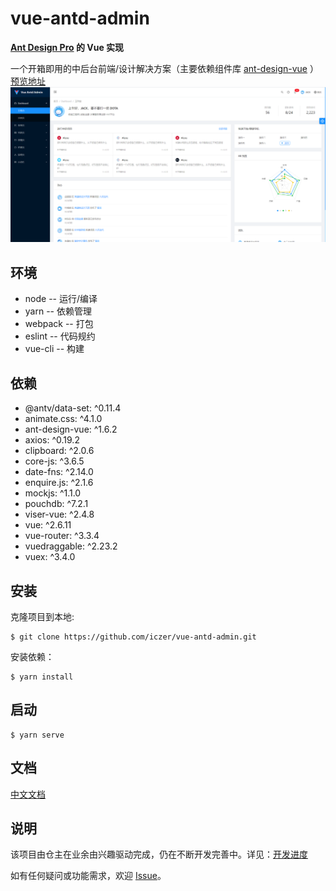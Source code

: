 # vue-antd-admin
**[Ant Design Pro](https://github.com/ant-design/ant-design-pro) 的 Vue 实现**

一个开箱即用的中后台前端/设计解决方案（主要依赖组件库 [ant-design-vue](https://github.com/vueComponent/ant-design-vue) ）
[预览地址](https://iczer.gitee.io/vue-antd-admin)  
![image](/src/assets/img/preview.png) 
## 环境
* node -- 运行/编译
* yarn -- 依赖管理
* webpack -- 打包
* eslint -- 代码规约
* vue-cli -- 构建
## 依赖
* @antv/data-set: ^0.11.4
* animate.css: ^4.1.0
* ant-design-vue: ^1.6.2
* axios: ^0.19.2
* clipboard: ^2.0.6
* core-js: ^3.6.5
* date-fns: ^2.14.0
* enquire.js: ^2.1.6
* mockjs: ^1.1.0
* pouchdb: ^7.2.1
* viser-vue: ^2.4.8
* vue: ^2.6.11
* vue-router: ^3.3.4
* vuedraggable: ^2.23.2
* vuex: ^3.4.0
## 安装
克隆项目到本地:
```
$ git clone https://github.com/iczer/vue-antd-admin.git
```
安装依赖：
```
$ yarn install
```
## 启动
```
$ yarn serve
```
## 文档
[中文文档](https://iczer.github.io/vue-antd-admin/)
## 说明
该项目由仓主在业余由兴趣驱动完成，仍在不断开发完善中。详见：[开发进度](https://github.com/iczer/vue-antd-admin/projects/1)

如有任何疑问或功能需求，欢迎 [Issue](https://github.com/iczer/vue-antd-admin/issues)。
